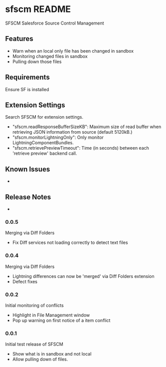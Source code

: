 # sfscm README

SFSCM Salesforce Source Control Management

## Features

* Warn when an local only file has been changed in sandbox
* Monitoring changed files in sandbox
* Pulling down those files
 
## Requirements

Ensure SF is installed

## Extension Settings

Search SFSCM for extension settings.
* "sfscm.readResponseBufferSizeKB": Maximum size of read buffer when retrieving JSON information from source (default 5120kB.)
* "sfscm.monitorLightningOnly": Only monitor LightningComponentBundles.
* "sfscm.retrievePreviewTimeout": Time (in seconds) between each 'retrieve preview' backend call.

## Known Issues

-

## Release Notes

-

### 0.0.5 

Merging via Diff Folders
* Fix Diff services not loading correctly to detect text files

### 0.0.4 

Merging via Diff Folders
* Lightning differences can now be 'merged' via Diff Folders extension
* Defect fixes

### 0.0.2 

Initial monitoring of conflicts
* Highlight in File Management window
* Pop up warning on first notice of a item conflict

### 0.0.1

Initial test release of SFSCM
* Show what is in sandbox and not local
* Allow pulling down of files.

